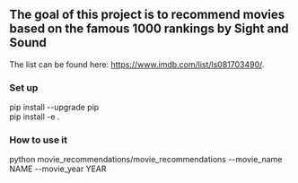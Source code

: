 ## The goal of this project is to recommend movies based on the famous 1000 rankings by Sight and Sound 
The list can be found here: https://www.imdb.com/list/ls081703490/.


### Set up
pip install --upgrade pip <br />
pip install -e .

### How to use it
python movie_recommendations/movie_recommendations --movie_name NAME --movie_year YEAR